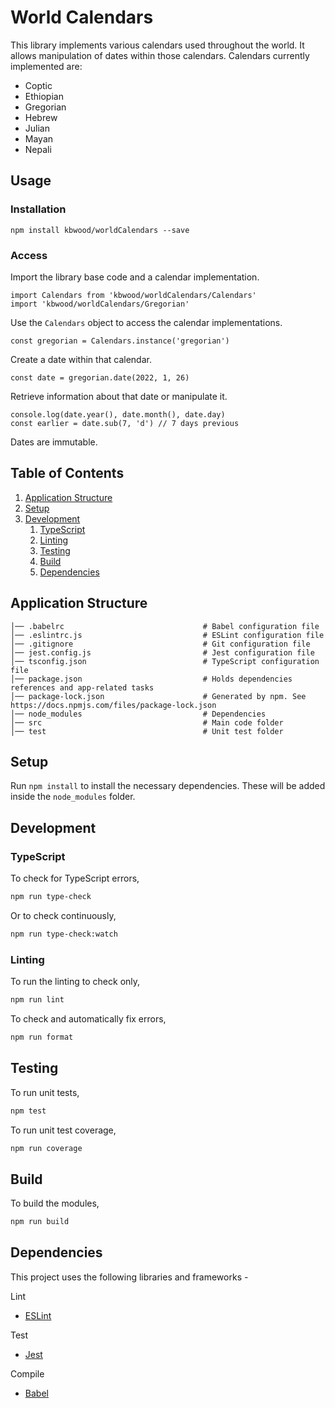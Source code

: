 # World Calendars

This library implements various calendars used throughout the world.
It allows manipulation of dates within those calendars.
Calendars currently implemented are:
* Coptic
* Ethiopian
* Gregorian
* Hebrew
* Julian
* Mayan
* Nepali

## Usage

### Installation

```
npm install kbwood/worldCalendars --save
```

### Access

Import the library base code and a calendar implementation.

```
import Calendars from 'kbwood/worldCalendars/Calendars'
import 'kbwood/worldCalendars/Gregorian'
```

Use the `Calendars` object to access the calendar implementations.

```
const gregorian = Calendars.instance('gregorian')
```

Create a date within that calendar.

```
const date = gregorian.date(2022, 1, 26)
```

Retrieve information about that date or manipulate it.

```
console.log(date.year(), date.month(), date.day)
const earlier = date.sub(7, 'd') // 7 days previous
```

Dates are immutable.

## Table of Contents

1. [Application Structure](#application-structure)
1. [Setup](#setup)
1. [Development](#development)
    1. [TypeScript](#typescript)
    1. [Linting](#linting)
    1. [Testing](#testing)
	1. [Build](#build)
    1. [Dependencies](#dependencies)

## Application Structure

```
│── .babelrc                               # Babel configuration file
│── .eslintrc.js                           # ESLint configuration file
│── .gitignore                             # Git configuration file
│── jest.config.js                         # Jest configuration file
│── tsconfig.json                          # TypeScript configuration file
│── package.json                           # Holds dependencies references and app-related tasks
│── package-lock.json                      # Generated by npm. See https://docs.npmjs.com/files/package-lock.json
│── node_modules                           # Dependencies
│── src                                    # Main code folder
│── test                                   # Unit test folder
```

## Setup

Run `npm install` to install the necessary dependencies. These will be added inside the `node_modules` folder.

## Development

### TypeScript

To check for TypeScript errors,

```bash
npm run type-check
```

Or to check continuously,

```bash
npm run type-check:watch
```

### Linting

To run the linting to check only,

```bash
npm run lint
```

To check and automatically fix errors,

```bash
npm run format
```

## Testing

To run unit tests,

```bash
npm test
```

To run unit test coverage,

```bash
npm run coverage
```

## Build

To build the modules,

```bash
npm run build
```

## Dependencies

This project uses the following libraries and frameworks -

Lint

* [ESLint](https://eslint.org/)

Test

* [Jest](https://facebook.github.io/jest/)

Compile

* [Babel](https://babeljs.io/)
